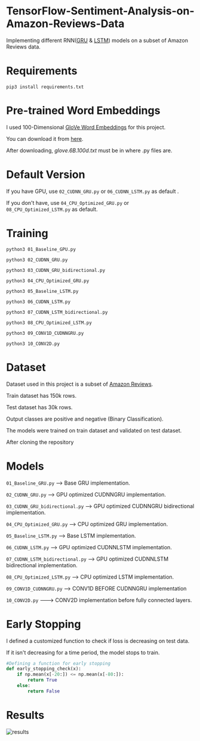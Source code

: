 # TensorFlow-Sentiment-Analysis-on-Amazon-Reviews-Data

Implementing different RNN([GRU](https://arxiv.org/pdf/1412.3555.pdf) & [LSTM](https://www.bioinf.jku.at/publications/older/2604.pdf)) models on a subset of Amazon Reviews data.

# Requirements

```
pip3 install requirements.txt
```

# Pre-trained Word Embeddings

I used 100-Dimensional [GloVe Word Embeddings](https://nlp.stanford.edu/projects/glove/) for this project.

You can download it from [here](https://www.kaggle.com/terenceliu4444/glove6b100dtxt#glove.6B.100d.txt).

After downloading, _glove.6B.100d.txt_ must be in where .py files are.

# Default Version

If you have GPU, use ``` 02_CUDNN_GRU.py ``` or ``` 06_CUDNN_LSTM.py ``` as default .

If you don't have, use ``` 04_CPU_Optimized_GRU.py ``` or ``` 08_CPU_Optimized_LSTM.py ``` as default.

# Training

``` python3 01_Baseline_GPU.py ```

``` python3 02_CUDNN_GRU.py ```

``` python3 03_CUDNN_GRU_bidirectional.py ```

``` python3 04_CPU_Optimized_GRU.py ```

``` python3 05_Baseline_LSTM.py ```

``` python3 06_CUDNN_LSTM.py ```

``` python3 07_CUDNN_LSTM_bidirectional.py ```

``` python3 08_CPU_Optimized_LSTM.py ```

``` python3 09_CONV1D_CUDNNGRU.py ```

``` python3 10_CONV2D.py ```


# Dataset

Dataset used in this project is a subset of [Amazon Reviews](https://www.kaggle.com/bittlingmayer/amazonreviews#train.ft.txt.bz2).

Train dataset has 150k rows.

Test dataset has 30k rows.

Output classes are positive and negative (Binary Classification).

The models were trained on train dataset and validated on test dataset.

After cloning the repository

# Models

``` 01_Baseline_GRU.py ``` --> Base GRU implementation.

``` 02_CUDNN_GRU.py ``` --> GPU optimized CUDNNGRU implementation.

``` 03_CUDNN_GRU_bidirectional.py ``` --> GPU optimized CUDNNGRU bidirectional implementation.

``` 04_CPU_Optimized_GRU.py ``` --> CPU optimized GRU implementation.

``` 05_Baseline_LSTM.py ``` --> Base LSTM implementation.

``` 06_CUDNN_LSTM.py ``` --> GPU optimized CUDNNLSTM implementation.

``` 07_CUDNN_LSTM_bidirectional.py ``` --> GPU optimized CUDNNLSTM bidirectional implementation.

``` 08_CPU_Optimized_LSTM.py ``` --> CPU optimized LSTM implementation.

``` 09_CONV1D_CUDNNGRU.py ``` --> CONV1D BEFORE CUDNNGRU implementation

``` 10_CONV2D.py ``` ---> CONV2D implementation before fully connected layers. 


# Early Stopping

I defined a customized function to check if loss is decreasing on test data.

If it isn't decreasing for a time period, the model stops to train.

``` Python
#Defining a function for early stopping
def early_stopping_check(x):
    if np.mean(x[-20:]) <= np.mean(x[-80:]):
        return True
    else:
        return False
```

# Results

![results](https://github.com/MuhammedBuyukkinaci/TensorFlow-Sentiment-Analysis-on-Amazon-Reviews-Data/blob/master/results.png)

